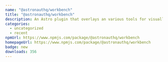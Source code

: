 ```yaml
---
name: "@astronauthq/workbench"
title: "@astronauthq/workbench"
description: An Astro plugin that overlays an various tools for visually building your app.
categories:
  - uncategorized
  - recent
npmUrl: https://www.npmjs.com/package/@astronauthq/workbench
homepageUrl: https://www.npmjs.com/package/@astronauthq/workbench
badge: new
downloads: 356
---
```

